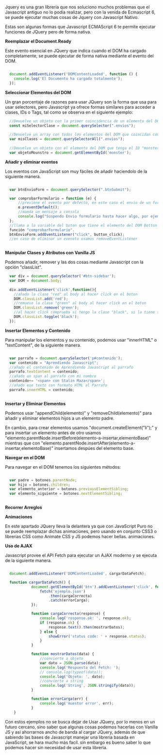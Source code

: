 Jquery es una gran líbreria que nos soluciono muchos problemas que el Javascript antiguo no lo podía realizar, pero con la venida de 
Ecmascript 6, se puede ejecutar muchas cosas de Jquery con Javascript Nativo. 

Estas son algunas formas que Javascript ECMAScript 6 te permite ejecutar funciones de JQuery pero de forma nativa.

**Reemplazar el Document.Ready**

Este evento esencial en JQuery que indica cuando el DOM ha cargado completamente, se puede ejecutar de forma nativa mediante
el evento del DOM.

```javascript

  document.addEventListener('DOMContentLoaded', function () {
    console.log('El Documento ha cargado totalmente');
  });

```

**Seleccionar Elementos del DOM**

Un gran porcentaje de razones para usar JQuery son la forma que usa para usar selectores, pero Javascript ya ofrece formas similares
para acceder a clases, IDs o Tags, tal como se observa en el siguiente ejemplo: 

```javascript
  //Devuelve un objeto con la primer coincidencia de un elemento del DOM que contenga la clase "envios".
  const miSelectorClase = document.querySelector(".envios");
 
  //Devuelve un array con todos los elementos del DOM que coincidan con el selector de clase "envios".
  var misClases = document.querySelectorAll(".envios");
  
  //Devuelve un objeto con el elemento del DOM que tenga el ID "monster".
  var objetoMounstro = document.getElementById('monster');

```

**Añadir y eliminar eventos**

Los eventos con JavaScript son muy fáciles de añadir haciendolo de la siguiente manera.

```javascript

  var btnEnvioForm = document.querySelector(".btnSubmit");

  var comprobarFormulario = function (e) {
      //previene el evento por defecto, en este caso el envio de un formulario
      e.preventDefault();
      //manda un mensaje a consola
      console.log("Suspendo Envio formulario hasta hacer algo, por ejemplo validar los campos");
  };
  //llama a la variable del boton que tiene el elemento del DOM Botton y le añado el evento Click que llama a la 
  función "comprobarFormulario".
  btnEnvioForm.addEventListener("click", button_click);
  //en caso de eliminar un evenoto usamos removeEventListener
 
```

**Manipular Clases y Atributos con Vanilla JS**

Podemos añadir, remover y las dos cosas mediante Javascript con la opción "classList".

```javascript
  var div = document.querySelector('#btn-sidebar');
  var DOM = document.body;
  
  div.addEventListener('click',function(){
    //añado la clase "red" al body al hacer click en el boton
    DOM.classList.add('red');
    //remuevo la clase "green" al body al hacer click en el boton
    DOM.classList.remove('green');
    //al hacer click comprueba si tengo la clase "black", si la tiene se la remueve caso contrario la añade
    DOM.classList.toggle('black');
  });  

```

**Insertar Elementos y Contenido**

Para manipular los elementos y su contenido, podemos usar "innerHTML" o "textContent", de la siguiente manera.

```javascript

  var parrafo = document.querySelector('p#contenido');
  var contenido = "Aprendiendo Javascript";
  //añado el contenido de Aprendiendo Javascript al parrafo
  parrafo.textContent = contenido;
  //añado un span al parrafo con mi nombre
  contenido+= '<span> con Stalin Maza</span>';
  //añado ese texto con formato HTML al Parrafo
  parrafo.innerHTML = contenido;
  
```

**Insertar y Eliminar Elementos**

Podemos usar "appendChild(elemento)" y "removeChild(elemento)" para añadir y eliminar elementos hijos a un elemento padre.

En cambio, para crear elementos usamos "document.createElement("li");" y para insertar un elemento antes de otro usamos
"elemento.parentNode.insertBefore(elemento-a-insertar,elementoBase)" mientras 
que con "elemento.parentNode.insertAfter(elemento-a-insertar,elementoBase)" insertamos despúes del elemento base.

**Navegar en el DOM**

Para navegar en el DOM tenemos los siguientes métodos:

```javascript

  var padre = botones.parentNode;
  var hijo = botones.children;
  var elemento_anterior = botones.previousElementSibling;
  var elemento_siguiente = botones.nextElementSibling;
  
```

**Recorrer Arreglos**

**Animaciones**

En este apartado JQuery lleva la delantera ya que con JavaScript Puro no se puede reemplazar dichas animaciones, 
pero usando en conjunto CSS3 o librerias CSS como Animate CSS y JS podemos hacer bellas. animaciones.


**Uso de AJAX**

Javascript provee el API Fetch para ejecutar un AJAX moderno y se ejecuta de la siguiente manera.

```javascript

  document.addEventListener('DOMContentLoaded', cargarDataFetch);

  function cargarDataFetch() {
            document.getElementById('btn').addEventListener('click', function() {
                fetch('ejemplo.json')
                    .then(cargaCorrecta)
                    .catch(errorCarga);
            });

            function cargaCorrecta(response) {
                console.log('response.ok: ', response.ok);
                if (response.ok) {
                    response.text().then(mostrarDatos);
                } else {
                    showError('status code: ' + response.status);
                }
            }

            function mostrarDatos(data) {
                //convierte a objeto
                var dato = JSON.parse(data);
                console.log('Respuesta del Fetch: ');
                // console.log(typeof(dato));
                console.log('Objeto: ', dato);
                //convierte a string
                console.log('String', JSON.stringify(dato));
            }

            function errorCarga(err) {
                console.log('muestor error', err);
            }
    }

```

Con estos ejemplos no se busca dejar de Usar JQuery, por lo menos en un futuro cercano, sino saber que algunas cosas podemos
hacerlas con Vanilla JS y asi ahorrarnos ancho de banda al cargar JQuery, además de que sabiendo las bases de Javascript manejar
una librería basada en JavaScript, se hara mucho más facíl. 
sin embargo es bueno saber lo que podemos hacer sin necesidad de usar esta librería.

